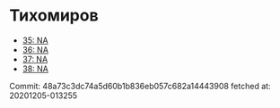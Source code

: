 # Тихомиров
- [35: NA](35.md)
- [36: NA](36.md)
- [37: NA](37.md)
- [38: NA](38.md)

Commit: 48a73c3dc74a5d60b1b836eb057c682a14443908
 fetched at: 20201205-013255
